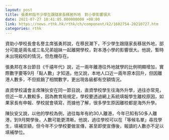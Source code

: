 ```yaml
---
layout: post
title: 張勇邦指不少學生跟隨家長移居外地　對小學影響很大
date: 2021-07-27 10:41:05.000000000 +08:00
link: https://news.rthk.hk/rthk/ch/component/k2/1602754-20210727.htm
categories: rthk
---
```


資助小學校長會名譽主席張勇邦說，在移民潮下，不少學生跟隨家長移居外地，部分可能是兩名或三名兄弟姐妹一起離開學校，對本港小學的影響很大。他說，暫時未出現殺校的情況，但危機存在。

張勇邦在本台節目《千禧年代》說，近一兩年離港往外地就學的比例明顯增加，實際數字要等9月「點人數」才知道。他又說，本地人口近一兩年原本回升，但因離港人數多，不但抵銷了相關數字，更出現各級都有空額情況。

直資學校議會主席陳狄安在同一節目說，直資學校學生往海外升學，過往亦常見，但近一年人數較多，因為教育局規定，學校要透過網上系統填報學生離校原因，如果家長有申報、學校就會填寫，而據他了解，很多學生原因離校都是海外升學。

陳狄安又說，以他的學校為例，過往每年有約30人離港，今年已知有50多人離港，到9月開學後，人數可能更清晰。他說，過往學校可以在「等候名單」尋找學生，填補空額，但今年不少學校要做宣傳，甚至即使宣傳後，報讀的人數亦不足以填補學位。
